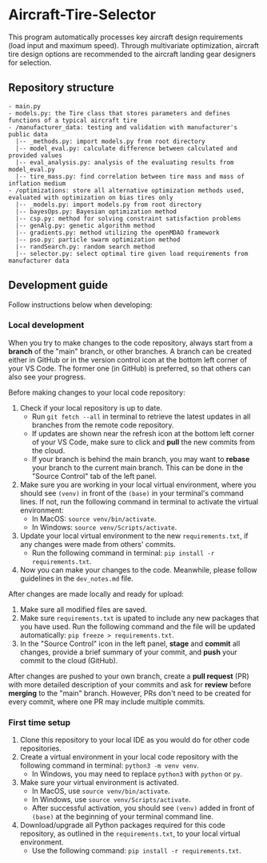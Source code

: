# Aircraft-Tire-Selector
This program automatically processes key aircraft design requirements (load input and maximum speed). Through multivariate optimization, aircraft tire design options are recommended to the aircraft landing gear designers for selection. 

## Repository structure 
```
- main.py
- models.py: the Tire class that stores parameters and defines functions of a typical aircraft tire 
- /manufacturer_data: testing and validation with manufacturer's public data
  |-- _methods.py: import models.py from root directory 
  |-- model_eval.py: calculate difference between calculated and provided values 
  |-- eval_analysis.py: analysis of the evaluating results from model_eval.py 
  |-- tire_mass.py: find correlation between tire mass and mass of inflation medium 
- /optimizations: store all alternative optimization methods used, evaluated with optimization on bias tires only 
  |-- _models.py: import models.py from root directory 
  |-- bayesOps.py: Bayesian optimization method 
  |-- csp.py: method for solving constraint satisfaction problems 
  |-- genAlg.py: genetic algorithm method 
  |-- gradients.py: method utilizing the openMDAO framework 
  |-- pso.py: particle swarm optimization method 
  |-- randSearch.py: random search method 
  |-- selector.py: select optimal tire given load requirements from manufacturer data
```

## Development guide 
Follow instructions below when developing: 

### Local development 

When you try to make changes to the code repository, always start from a **branch** of the "main" branch, or other branches. A branch can be created either in GitHub or in the version control icon at the bottom left corner of your VS Code. The former one (in GitHub) is preferred, so that others can also see your progress. 

Before making changes to your local code repository: 
1. Check if your local repository is up to date.
    - Run `git fetch --all` in terminal to retrieve the latest updates in all branches from the remote code repository. 
    - If updates are shown near the refresh icon at the bottom left corner of your VS Code, make sure to click and **pull** the new commits from the cloud. 
    - If your branch is behind the main branch, you may want to **rebase** your branch to the current main branch. This can be done in the "Source Control" tab of the left panel. 
3. Make sure you are working in your local virtual environment, where you should see `(venv)` in front of the `(base)` in your terminal's command lines. If not, run the following command in terminal to activate the virtual environment: 
    - In MacOS: `source venv/bin/activate`. 
    - In Windows: `source venv/Scripts/activate`.
4. Update your local virtual environment to the new `requirements.txt`, if any changes were made from others' commits. 
    - Run the following command in terminal: `pip install -r requirements.txt`. 
5. Now you can make your changes to the code. Meanwhile, please follow guidelines in the `dev_notes.md` file. 

After changes are made locally and ready for upload: 
1. Make sure all modified files are saved. 
2. Make sure `requirements.txt` is upated to include any new packages that you have used. Run the following command and the file will be updated automatically: `pip freeze > requirements.txt`. 
3. In the "Source Control" icon in the left panel, **stage** and **commit** all changes, provide a brief summary of your commit, and **push** your commit to the cloud (GitHub). 

After changes are pushed to your own branch, create a **pull request** (PR) with more detailed description of your commits and ask for **review** before **merging** to the "main" branch. However, PRs don't need to be created for every commit, where one PR may include multiple commits. 

### First time setup 
1. Clone this repository to your local IDE as you would do for other code repositories. 
2. Create a virtual environment in your local code repository  with the following command in terminal: `python3 -m venv venv`. 
    - In Windows, you may need to replace `python3` with `python` or `py`. 
3. Make sure your virtual environment is activated. 
    - In MacOS, use `source venv/bin/activate`. 
    - In Windows, use `source venv/Scripts/activate`.  
    - After successful activation, you should see `(venv)` added in front of `(base)` at the beginning of your terminal command line. 
4. Download/upgrade all Python packages required for this code repository, as outlined in the `requirements.txt`, to your local virtual environment. 
    - Use the following command: `pip install -r requirements.txt`.  
